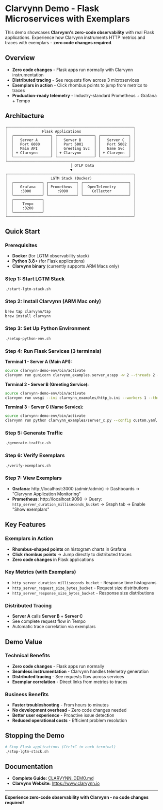# Clarvynn Demo - Flask Microservices with Exemplars

This demo showcases **Clarvynn's zero-code observability** with real Flask applications. Experience how Clarvynn instruments HTTP metrics and traces with exemplars - **zero code changes required**.

## Overview

- **Zero code changes** - Flask apps run normally with Clarvynn instrumentation
- **Distributed tracing** - See requests flow across 3 microservices
- **Exemplars in action** - Click rhombus points to jump from metrics to traces
- **Production-ready telemetry** - Industry-standard Prometheus + Grafana + Tempo

## Architecture

```
┌──────────────────────────────────────────────────────────┐
│                Flask Applications                        │
│  ┌─────────────────┐ ┌─────────────────┐ ┌─────────────┐ │
│  │   Server A      │ │   Server B      │ │   Server C  │ │
│  │   Port 6000     │ │   Port 5001     │ │   Port 5002 │ │
│  │   Main API      │ │   Greeting Svc  │ │   Name Svc  │ │
│  │ + Clarvynn      │ │ + Clarvynn      │ │ + Clarvynn  │ │
│  └─────────────────┘ └─────────────────┘ └─────────────┘ │
└──────────────────────────────────────────────────────────┘
                              │ OTLP Data
                              ▼
┌──────────────────────────────────────────────────────────┐
│                    LGTM Stack (Docker)                   │
│  ┌─────────────┐ ┌─────────────┐ ┌─────────────────────┐ │
│  │   Grafana   │ │ Prometheus  │ │  OpenTelemetry      │ │
│  │   :3000     │ │    :9090    │ │    Collector        │ │
│  └─────────────┘ └─────────────┘ └─────────────────────┘ │
│  ┌─────────────┐                                         │
│  │    Tempo    │                                         │
│  │    :3200    │                                         │
│  └─────────────┘                                         │
└──────────────────────────────────────────────────────────┘
```

## Quick Start

### Prerequisites
- **Docker** (for LGTM observability stack)
- **Python 3.8+** (for Flask applications)
- **Clarvynn binary** (currently supports ARM Macs only)

### Step 1: Start LGTM Stack
```bash
./start-lgtm-stack.sh
```

### Step 2: Install Clarvynn (ARM Mac only)
```bash
brew tap clarvynn/tap
brew install clarvynn
```

### Step 3: Set Up Python Environment
```bash
./setup-python-env.sh
```

### Step 4: Run Flask Services (3 terminals)

**Terminal 1 - Server A (Main API):**
```bash
source clarvynn-demo-env/bin/activate
clarvynn run gunicorn clarvynn_examples.server_a:app -w 2 --threads 2 -b 127.0.0.1:6000 --config custom.yaml --profile server-a-prod
```

**Terminal 2 - Server B (Greeting Service):**
```bash
source clarvynn-demo-env/bin/activate
clarvynn run uwsgi --ini clarvynn_examples/http_b.ini --workers 1 --threads 1 --config custom.yaml --profile server-b-prod
```

**Terminal 3 - Server C (Name Service):**
```bash
source clarvynn-demo-env/bin/activate
clarvynn run python clarvynn_examples/server_c.py --config custom.yaml --profile server-c-prod
```

### Step 5: Generate Traffic
```bash
./generate-traffic.sh
```

### Step 6: Verify Exemplars
```bash
./verify-exemplars.sh
```

### Step 7: View Exemplars
- **Grafana:** http://localhost:3000 (admin/admin) → Dashboards → "Clarvynn Application Monitoring"
- **Prometheus:** http://localhost:9090 → Query: `http_server_duration_milliseconds_bucket` → Graph tab → Enable "Show exemplars"

## Key Features

### Exemplars in Action
- **Rhombus-shaped points** on histogram charts in Grafana
- **Click rhombus points** → Jump directly to distributed traces
- **Zero code changes** in Flask applications

### Key Metrics (with Exemplars)
- `http_server_duration_milliseconds_bucket` - Response time histograms
- `http_server_request_size_bytes_bucket` - Request size distributions
- `http_server_response_size_bytes_bucket` - Response size distributions

### Distributed Tracing
- **Server A** calls **Server B** + **Server C**
- See complete request flow in Tempo
- Automatic trace correlation via exemplars

## Demo Value

### Technical Benefits
- **Zero code changes** - Flask apps run normally
- **Seamless instrumentation** - Clarvynn handles telemetry generation
- **Distributed tracing** - See requests flow across services
- **Exemplar correlation** - Direct links from metrics to traces

### Business Benefits
- **Faster troubleshooting** - From hours to minutes
- **No development overhead** - Zero code changes needed
- **Better user experience** - Proactive issue detection
- **Reduced operational costs** - Efficient problem resolution

## Stopping the Demo

```bash
# Stop Flask applications (Ctrl+C in each terminal)
./stop-lgtm-stack.sh
```

## Documentation

- **Complete Guide:** [CLARVYNN_DEMO.md](CLARVYNN_DEMO.md)
- **Clarvynn Website:** https://www.clarvynn.io

---

**Experience zero-code observability with Clarvynn - no code changes required!**

